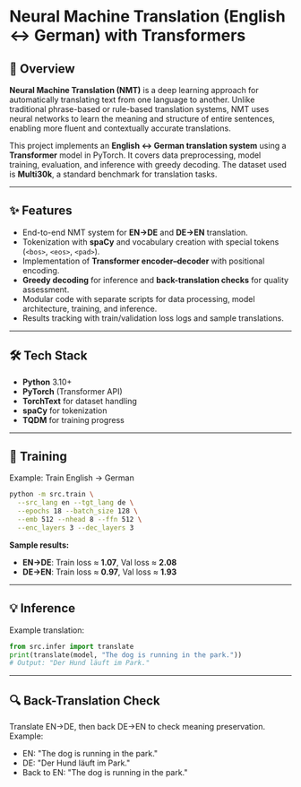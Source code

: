 # Neural Machine Translation (English ↔ German) with Transformers

## 📖 Overview

**Neural Machine Translation (NMT)** is a deep learning approach for automatically translating text from one language to another. Unlike traditional phrase-based or rule-based translation systems, NMT uses neural networks to learn the meaning and structure of entire sentences, enabling more fluent and contextually accurate translations.

This project implements an **English ↔ German translation system** using a **Transformer** model in PyTorch. It covers data preprocessing, model training, evaluation, and inference with greedy decoding. The dataset used is **Multi30k**, a standard benchmark for translation tasks.

---

## ✨ Features

* End-to-end NMT system for **EN→DE** and **DE→EN** translation.
* Tokenization with **spaCy** and vocabulary creation with special tokens (`<bos>`, `<eos>`, `<pad>`).
* Implementation of **Transformer encoder–decoder** with positional encoding.
* **Greedy decoding** for inference and **back-translation checks** for quality assessment.
* Modular code with separate scripts for data processing, model architecture, training, and inference.
* Results tracking with train/validation loss logs and sample translations.

---

## 🛠 Tech Stack

* **Python** 3.10+
* **PyTorch** (Transformer API)
* **TorchText** for dataset handling
* **spaCy** for tokenization
* **TQDM** for training progress

---

## 🚀 Training

Example: Train English → German

```bash
python -m src.train \
  --src_lang en --tgt_lang de \
  --epochs 18 --batch_size 128 \
  --emb 512 --nhead 8 --ffn 512 \
  --enc_layers 3 --dec_layers 3
```

**Sample results:**

* **EN→DE**: Train loss ≈ **1.07**, Val loss ≈ **2.08**
* **DE→EN**: Train loss ≈ **0.97**, Val loss ≈ **1.93**

---

## 💡 Inference

Example translation:

```python
from src.infer import translate
print(translate(model, "The dog is running in the park."))
# Output: "Der Hund läuft im Park."
```

---

## 🔍 Back-Translation Check

Translate EN→DE, then back DE→EN to check meaning preservation.
Example:

* EN: "The dog is running in the park."
* DE: "Der Hund läuft im Park."
* Back to EN: "The dog is running in the park." 
